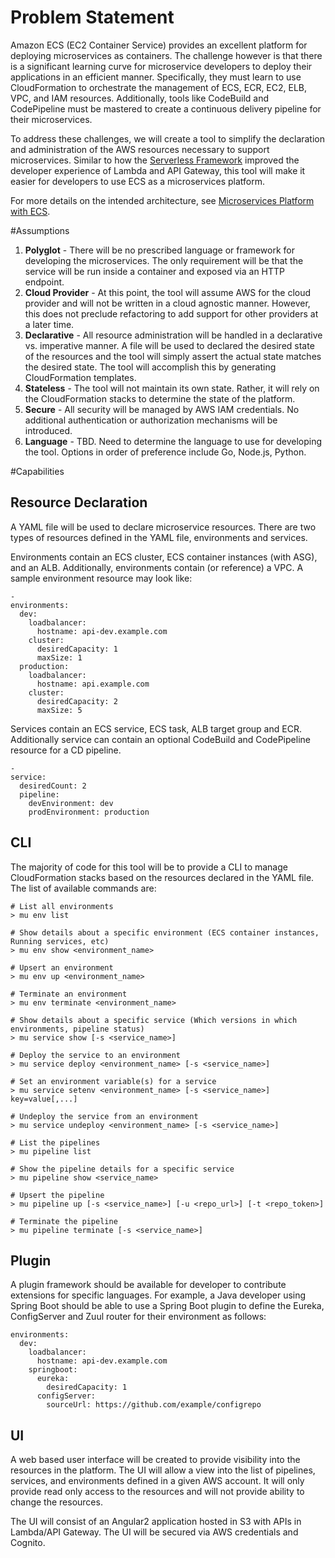 # Problem Statement
Amazon ECS (EC2 Container Service) provides an excellent platform for deploying microservices as containers.  The challenge however is that there is a significant learning curve for microservice developers to deploy their applications in an efficient manner.  Specifically, they must learn to use CloudFormation to orchestrate the management of ECS, ECR, EC2, ELB, VPC, and IAM resources.  Additionally, tools like CodeBuild and CodePipeline must be mastered to create a continuous delivery pipeline for their microservices.

To address these challenges, we will create a tool to simplify the declaration and administration of the AWS resources necessary to support microservices.  Similar to how the [Serverless Framework](https://serverless.com/) improved the developer experience of Lambda and API Gateway, this tool will make it easier for developers to use ECS as a microservices platform.

For more details on the intended architecture, see [Microservices Platform with ECS](https://stelligent.com/2016/10/06/microservices-platform-with-ecs/).

#Assumptions
1. **Polyglot** - There will be no prescribed language or framework for developing the microservices.  The only requirement will be that the service will be run inside a container and exposed via an HTTP endpoint.
2. **Cloud Provider** - At this point, the tool will assume AWS for the cloud provider and will not be written in a cloud agnostic manner.  However, this does not preclude refactoring to add support for other providers at a later time.
3. **Declarative** - All resource administration will be handled in a declarative vs. imperative manner.  A file will be used to declared the desired state of the resources and the tool will simply assert the actual state matches the desired state.  The tool will accomplish this by generating CloudFormation templates.
4. **Stateless** - The tool will not maintain its own state.  Rather, it will rely on the CloudFormation stacks to determine the state of the platform.
5. **Secure** - All security will be managed by AWS IAM credentials.  No additional authentication or authorization mechanisms will be introduced.
6. **Language** - TBD.  Need to determine the language to use for developing the tool.  Options in order of preference include Go, Node.js, Python.


#Capabilities
## Resource Declaration
A YAML file will be used to declare microservice resources.  There are two types of resources defined in the YAML file, environments and services.

Environments contain an ECS cluster, ECS container instances (with ASG), and an ALB.  Additionally, environments contain (or reference) a VPC.  A sample environment resource may look like:


```
-
environments:
  dev:
    loadbalancer:
      hostname: api-dev.example.com
    cluster:
      desiredCapacity: 1
      maxSize: 1
  production:
    loadbalancer:
      hostname: api.example.com
    cluster:
      desiredCapacity: 2
      maxSize: 5
```


Services contain an ECS service, ECS task, ALB target group and ECR.  Additionally service can contain an optional CodeBuild and CodePipeline resource for a CD pipeline.
```
-
service:
  desiredCount: 2
  pipeline:
    devEnvironment: dev
    prodEnvironment: production
```

## CLI
The majority of code for this tool will be to provide a CLI to manage CloudFormation stacks based on the resources declared in the YAML file.  The list of available commands are:

```
# List all environments
> mu env list

# Show details about a specific environment (ECS container instances, Running services, etc)
> mu env show <environment_name>

# Upsert an environment
> mu env up <environment_name>

# Terminate an environment
> mu env terminate <environment_name>

# Show details about a specific service (Which versions in which environments, pipeline status)
> mu service show [-s <service_name>]

# Deploy the service to an environment
> mu service deploy <environment_name> [-s <service_name>]

# Set an environment variable(s) for a service
> mu service setenv <environment_name> [-s <service_name>] key=value[,...]

# Undeploy the service from an environment
> mu service undeploy <environment_name> [-s <service_name>]

# List the pipelines
> mu pipeline list

# Show the pipeline details for a specific service
> mu pipeline show <service_name>

# Upsert the pipeline
> mu pipeline up [-s <service_name>] [-u <repo_url>] [-t <repo_token>]

# Terminate the pipeline
> mu pipeline terminate [-s <service_name>]
```


## Plugin
A plugin framework should be available for developer to contribute extensions for specific languages.  For example, a Java developer using Spring Boot should be able to use a Spring Boot plugin to define the Eureka, ConfigServer and Zuul router for their environment as follows:

```
environments:
  dev:
    loadbalancer:
      hostname: api-dev.example.com
    springboot:
      eureka:
        desiredCapacity: 1
      configServer:
        sourceUrl: https://github.com/example/configrepo
```

      
## UI
A web based user interface will be created to provide visibility into the resources in the platform.   The UI will allow a view into the list of pipelines, services, and environments defined in a given AWS account.  It will only provide read only access to the resources and will not provide ability to change the resources.

The UI will consist of an Angular2 application hosted in S3 with APIs in Lambda/API Gateway.  The UI will be secured via AWS credentials and Cognito. 


